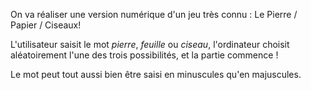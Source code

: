 On va réaliser une version numérique d'un jeu très connu : Le Pierre / Papier / Ciseaux!

L'utilisateur saisit le mot *pierre*, *feuille* ou *ciseau*, l'ordinateur choisit aléatoirement l'une des trois possibilités, et la partie commence !

Le mot peut tout aussi bien être saisi en minuscules qu'en majuscules.